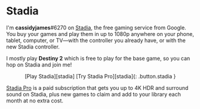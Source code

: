 # Stadia

I'm **cassidyjames**<span class="dim">#6270</span> on [Stadia], the free gaming service from Google. You buy your games and play them in up to 1080p anywhere on your phone, tablet, computer, or TV—with the controller you already have, or with the new Stadia controller.

I mostly play **Destiny 2** which is free to play for the base game, so you can hop on Stadia and join me!

<div style="text-align: center;" markdown="1">
[Play Stadia][stadia]
[Try Stadia Pro][stadia]{: .button.stadia }
</div>

[Stadia Pro][stadia] is a paid subscription that gets you up to 4K HDR and surround sound on Stadia, plus new games to claim and add to your library each month at no extra cost.

[stadia]: https://stadia.com/link/referrals?si_rid=4101661881179489453&si_rt=1
